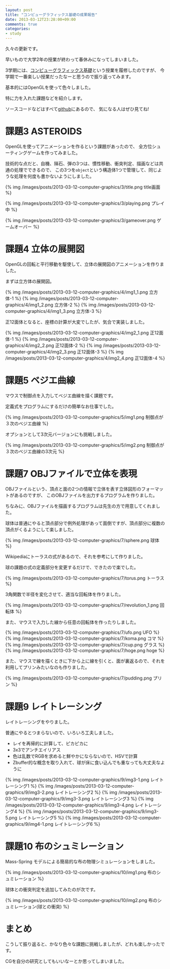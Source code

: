 ```yaml
---
layout: post
title: "コンピューグラフィックス基礎の成果報告"
date: 2013-03-12T23:28:00+09:00
comments: true
categories: 
- study
---
```


久々の更新です。

早いもので大学2年の授業が終わって春休みになってしまいました。

3学期には、[コンピューグラフィックス基礎](http://www.coins.tsukuba.ac.jp/syllabus/GB13704.html)という授業を履修したのですが、
今学期で一番楽しい授業だったなーと思うので振り返ってみます。

基本的にはOpenGLを使って色々しました。

特に力を入れた課題などを紹介します。

ソースコードなどはすべて[github](https://github.com/gam0022/computer-graphics/)にあるので、
気になる人はぜひ見てね!

# 課題3 ASTEROIDS

OpenGLを使ってアニメーションを作るという課題があったので、
全方位シューティングゲームを作ってみました。

技術的な点だと、自機、隕石、弾の3つは、慣性移動、衝突判定、描画などは共通の処理でできるので、
この3つを`object`という構造体1つで管理して、同じような処理を何度も書かないようにしました。

{% img /images/posts/2013-03-12-computer-graphics/3/title.png title画面 %}

<!-- more -->

{% img /images/posts/2013-03-12-computer-graphics/3/playing.png プレイ中 %}

{% img /images/posts/2013-03-12-computer-graphics/3/gameover.png ゲームオーバー %}

# 課題4 立体の展開図

OpenGLの回転と平行移動を駆使して、立体の展開図のアニメーションを作りました。

まずは立方体の展開図。

{% img /images/posts/2013-03-12-computer-graphics/4/img1_1.png 立方体-1 %}
{% img /images/posts/2013-03-12-computer-graphics/4/img1_2.png 立方体-2 %}
{% img /images/posts/2013-03-12-computer-graphics/4/img1_3.png 立方体-3 %}

正12面体となると、座標の計算が大変でしたが、気合で実装しました。

{% img /images/posts/2013-03-12-computer-graphics/4/img2_1.png 正12面体-1 %}
{% img /images/posts/2013-03-12-computer-graphics/4/img2_2.png 正12面体-2 %}
{% img /images/posts/2013-03-12-computer-graphics/4/img2_3.png 正12面体-3 %}
{% img /images/posts/2013-03-12-computer-graphics/4/img2_4.png 正12面体-4 %}

# 課題5 ベジエ曲線

マウスで制御点を入力してベジエ曲線を描く課題です。

定義式をプログラムにするだけの簡単なお仕事でした。

{% img /images/posts/2013-03-12-computer-graphics/5/img1.png 制御点が３次のベジエ曲線 %}

オプションとして3次元バージョンにも挑戦しました。

{% img /images/posts/2013-03-12-computer-graphics/5/img2.png 制御点が３次のベジエ曲線の3次元 %}


# 課題7 OBJファイルで立体を表現

OBJファイルという、頂点と面の2つの情報で立体を表す立体図形のフォーマットがあるのですが、
このOBJファイルを出力するプログラムを作りました。

ちなみに、OBJファイルを描画するプログラムは先生の方で用意してくれました。

球体は普通にやると頂点部分で例外処理があって面倒ですが、頂点部分に複数の頂点がくるようにして楽しました。

{% img /images/posts/2013-03-12-computer-graphics/7/sphere.png 球体 %}

Wikipediaにトーラスの式があるので、それを参考にして作りました。

球の課題の式の定義部分を変更するだけで、できたので楽でした。

{% img /images/posts/2013-03-12-computer-graphics/7/torus.png トーラス %}

3角関数で半径を変化させて、適当な回転体を作りました。

{% img /images/posts/2013-03-12-computer-graphics/7/revolution_1.png 回転体 %}

また、マウスで入力した線から任意の回転体を作ったりしました。

{% img /images/posts/2013-03-12-computer-graphics/7/ufo.png UFO %}
{% img /images/posts/2013-03-12-computer-graphics/7/koma.png コマ %}
{% img /images/posts/2013-03-12-computer-graphics/7/cup.png グラス %}
{% img /images/posts/2013-03-12-computer-graphics/7/hoge.png hoge %}

また、マウスで線を描くときに下から上に線を引くと、面が裏返るので、それを利用してプリンみたいなのも作りました。

{% img /images/posts/2013-03-12-computer-graphics/7/pudding.png プリン %}

# 課題9 レイトレーシング

レイトレーシングをやりました。

普通にやるとつまらないので、いろいろ工夫しました。

* レイを再帰的に計算して、ピカピカに
* 3x3でアンチエイリアス
* 色は乱数でRGBを求めると鮮やかにならないので、HSVで計算
* Zbuffer的な概念を取り入れて、球が床に食い込んでも重なっても大丈夫なように

{% img /images/posts/2013-03-12-computer-graphics/9/img3-1.png レイトレーシング1 %}
{% img /images/posts/2013-03-12-computer-graphics/9/img3-2.png レイトレーシング2 %}
{% img /images/posts/2013-03-12-computer-graphics/9/img3-3.png レイトレーシング3 %}
{% img /images/posts/2013-03-12-computer-graphics/9/img3-4.png レイトレーシング4 %}
{% img /images/posts/2013-03-12-computer-graphics/9/img3-5.png レイトレーシング5 %}
{% img /images/posts/2013-03-12-computer-graphics/9/img4-1.png レイトレーシング6 %}

# 課題10 布のシュミレーション

Mass-Spring モデルによる簡易的な布の物理シミュレーションをしました。

{% img /images/posts/2013-03-12-computer-graphics/10/img1.png 布のシュミレーション %}

球体との衝突判定を追加してみたのが次です。

{% img /images/posts/2013-03-12-computer-graphics/10/img2.png 布のシュミレーション(球との衝突) %}

# まとめ

こうして振り返ると、かなり色々な課題に挑戦しましたが、どれも楽しかったです。

CGを自分の研究としてもいいなーとか思ってしまいました。
